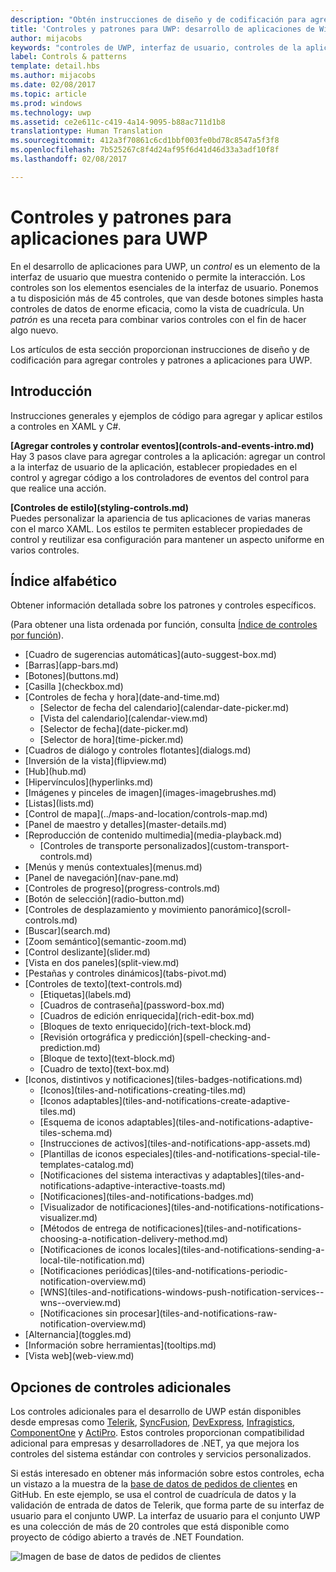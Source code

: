 ```yaml
---
description: "Obtén instrucciones de diseño y de codificación para agregar controles y patrones a aplicaciones para UWP. Descubre más de 45 controles eficaces para su uso con la aplicación."
title: 'Controles y patrones para UWP: desarrollo de aplicaciones de Windows'
author: mijacobs
keywords: "controles de UWP, interfaz de usuario, controles de la aplicación"
label: Controls & patterns
template: detail.hbs
ms.author: mijacobs
ms.date: 02/08/2017
ms.topic: article
ms.prod: windows
ms.technology: uwp
ms.assetid: ce2e611c-c419-4a14-9095-b88ac711d1b8
translationtype: Human Translation
ms.sourcegitcommit: 412a3f70861c6cd1bbf003fe0bd78c8547a5f3f8
ms.openlocfilehash: 7b525267c8f4d24af95f6d41d46d33a3adf10f8f
ms.lasthandoff: 02/08/2017

---
```

# <a name="controls-and-patterns-for-uwp-apps"></a>Controles y patrones para aplicaciones para UWP
<link rel="stylesheet" href="https://az835927.vo.msecnd.net/sites/uwp/Resources/css/custom.css"> 

En el desarrollo de aplicaciones para UWP, un <i>control</i> es un elemento de la interfaz de usuario que muestra contenido o permite la interacción. Los controles son los elementos esenciales de la interfaz de usuario. Ponemos a tu disposición más de 45 controles, que van desde botones simples hasta controles de datos de enorme eficacia, como la vista de cuadrícula. Un <i>patrón</i> es una receta para combinar varios controles con el fin de hacer algo nuevo.

Los artículos de esta sección proporcionan instrucciones de diseño y de codificación para agregar controles y patrones a aplicaciones para UWP. 

## <a name="intro"></a>Introducción

Instrucciones generales y ejemplos de código para agregar y aplicar estilos a controles en XAML y C#.

<div class="side-by-side">
<div class="side-by-side-content">
  <div class="side-by-side-content-left">
   <p><b>[Agregar controles y controlar eventos](controls-and-events-intro.md)</b> <br/>
Hay 3 pasos clave para agregar controles a la aplicación: agregar un control a la interfaz de usuario de la aplicación, establecer propiedades en el control y agregar código a los controladores de eventos del control para que realice una acción.</li>
</ul> 
</p>
  </div>
  <div class="side-by-side-content-right">
   <p><b>[Controles de estilo](styling-controls.md)</b> <br/>
Puedes personalizar la apariencia de tus aplicaciones de varias maneras con el marco XAML. Los estilos te permiten establecer propiedades de control y reutilizar esa configuración para mantener un aspecto uniforme en varios controles.</p>
  </div>
</div>
</div>

## <a name="alphabetical-index"></a>Índice alfabético 

Obtener información detallada sobre los patrones y controles específicos.

(Para obtener una lista ordenada por función, consulta [Índice de controles por función](controls-by-function.md)).

<div class="uwpd-list-of-links">
<ul>

<li>[Cuadro de sugerencias automáticas](auto-suggest-box.md)</li>

<li>[Barras](app-bars.md)</li>

<li>[Botones](buttons.md)</li>

<li>[Casilla ](checkbox.md)</li>

<li>[Controles de fecha y hora](date-and-time.md)
<ul>

<li>[Selector de fecha del calendario](calendar-date-picker.md)</li>

<li>[Vista del calendario](calendar-view.md)</li>

<li>[Selector de fecha](date-picker.md)</li>

<li>[Selector de hora](time-picker.md)</li>
</ul>
</li>


<li>[Cuadros de diálogo y controles flotantes](dialogs.md)</li>

<li>[Inversión de la vista](flipview.md)</li>

<li>[Hub](hub.md)</li>

<li>[Hipervínculos](hyperlinks.md)</li>

<li>[Imágenes y pinceles de imagen](images-imagebrushes.md)</li>

<li>[Listas](lists.md)</li>

<li>[Control de mapa](../maps-and-location/controls-map.md)</li>

<li>[Panel de maestro y detalles](master-details.md)</li>

<li>[Reproducción de contenido multimedia](media-playback.md)
<ul>
<li>[Controles de transporte personalizados](custom-transport-controls.md)</li>
</ul>
</li>

<li>[Menús y menús contextuales](menus.md)</li>

<li>[Panel de navegación](nav-pane.md)</li>

<li>[Controles de progreso](progress-controls.md)</li>

<li>[Botón de selección](radio-button.md)</li>

<li>[Controles de desplazamiento y movimiento panorámico](scroll-controls.md)</li>

<li>[Buscar](search.md)</li>

<li>[Zoom semántico](semantic-zoom.md)</li>

<li>[Control deslizante](slider.md)</li>

<li>[Vista en dos paneles](split-view.md)</li>

<li>[Pestañas y controles dinámicos](tabs-pivot.md)</li>

<li>[Controles de texto](text-controls.md)
<ul>

<li>[Etiquetas](labels.md)</li>

<li>[Cuadros de contraseña](password-box.md)</li>

<li>[Cuadros de edición enriquecida](rich-edit-box.md)</li>

<li>[Bloques de texto enriquecido](rich-text-block.md)</li>

<li>[Revisión ortográfica y predicción](spell-checking-and-prediction.md)</li>

<li>[Bloque de texto](text-block.md)</li>

<li>[Cuadro de texto](text-box.md)</li>
</ul>
</li>



<li>[Iconos, distintivos y notificaciones](tiles-badges-notifications.md)
<ul>

<li>[Iconos](tiles-and-notifications-creating-tiles.md)</li>

<li>[Iconos adaptables](tiles-and-notifications-create-adaptive-tiles.md)</li>

<li>[Esquema de iconos adaptables](tiles-and-notifications-adaptive-tiles-schema.md)</li>

<li>[Instrucciones de activos](tiles-and-notifications-app-assets.md)</li>

<li>[Plantillas de iconos especiales](tiles-and-notifications-special-tile-templates-catalog.md)</li>

<li>[Notificaciones del sistema interactivas y adaptables](tiles-and-notifications-adaptive-interactive-toasts.md)</li>

<li>[Notificaciones](tiles-and-notifications-badges.md)</li>

<li>[Visualizador de notificaciones](tiles-and-notifications-notifications-visualizer.md)</li>

<li>[Métodos de entrega de notificaciones](tiles-and-notifications-choosing-a-notification-delivery-method.md)</li>

<li>[Notificaciones de iconos locales](tiles-and-notifications-sending-a-local-tile-notification.md)</li>

<li>[Notificaciones periódicas](tiles-and-notifications-periodic-notification-overview.md)</li>

<li>[WNS](tiles-and-notifications-windows-push-notification-services--wns--overview.md)</li>

<li>[Notificaciones sin procesar](tiles-and-notifications-raw-notification-overview.md)</li>
</ul>
</li>


<li>[Alternancia](toggles.md)</li>
<li>[Información sobre herramientas](tooltips.md)</li>

<li>[Vista web](web-view.md)</li>
</ul>
</div>

## <a name="additional-controls-options"></a>Opciones de controles adicionales

Los controles adicionales para el desarrollo de UWP están disponibles desde empresas como [Telerik](http://www.telerik.com/), [SyncFusion](https://www.syncfusion.com/products/uwp), [DevExpress](https://www.devexpress.com/Products/NET/Controls/Win10Apps/), [Infragistics](http://www.infragistics.com/products/universal-windows-platform), [ComponentOne](https://www.componentone.com/Studio/Platform/UWP) y [ActiPro](http://www.actiprosoftware.com/products/controls/universal). Estos controles proporcionan compatibilidad adicional para empresas y desarrolladores de .NET, ya que mejora los controles del sistema estándar con controles y servicios personalizados.  

Si estás interesado en obtener más información sobre estos controles, echa un vistazo a la muestra de la [base de datos de pedidos de clientes](https://github.com/Microsoft/Windows-appsample-customers-orders-database) en GitHub. En este ejemplo, se usa el control de cuadrícula de datos y la validación de entrada de datos de Telerik, que forma parte de su interfaz de usuario para el conjunto UWP. La interfaz de usuario para el conjunto UWP es una colección de más de 20 controles que está disponible como proyecto de código abierto a través de .NET Foundation.

![Imagen de base de datos de pedidos de clientes](images/customerOrdersDataGrid.png)
